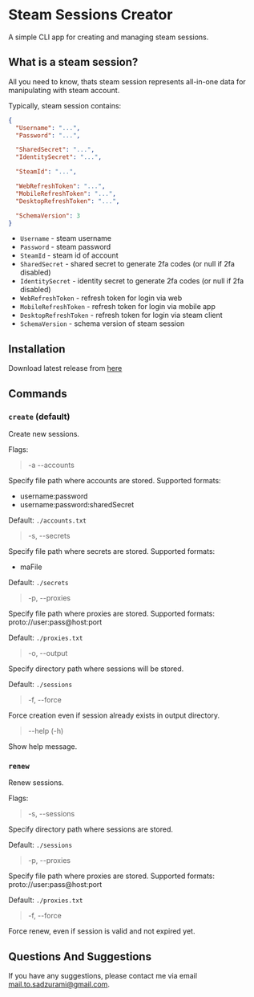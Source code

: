 # Steam Sessions Creator

A simple CLI app for creating and managing steam sessions.

## What is a steam session?

All you need to know, thats steam session represents all-in-one data for manipulating with steam account.

Typically, steam session contains:

```json
{
  "Username": "...",
  "Password": "...",

  "SharedSecret": "...",
  "IdentitySecret": "...",

  "SteamId": "...",

  "WebRefreshToken": "...",
  "MobileRefreshToken": "...",
  "DesktopRefreshToken": "...",

  "SchemaVersion": 3
}
```

- `Username` - steam username
- `Password` - steam password
- `SteamId` - steam id of account
- `SharedSecret` - shared secret to generate 2fa codes (or null if 2fa disabled)
- `IdentitySecret` - identity secret to generate 2fa codes (or null if 2fa disabled)
- `WebRefreshToken` - refresh token for login via web
- `MobileRefreshToken` - refresh token for login via mobile app
- `DesktopRefreshToken` - refresh token for login via steam client
- `SchemaVersion` - schema version of steam session

## Installation

Download latest release from [here](https://github.com/Sadzurami/steam-sessions-creator/releases)

## Commands

### `create` (default)

Create new sessions.

Flags:

> -a --accounts

Specify file path where accounts are stored.
Supported formats:

- username:password
- username:password:sharedSecret

Default: `./accounts.txt`

> -s, --secrets

Specify file path where secrets are stored.
Supported formats:

- maFile

Default: `./secrets`

> -p, --proxies

Specify file path where proxies are stored.
Supported formats: proto://user:pass@host:port

Default: `./proxies.txt`

> -o, --output

Specify directory path where sessions will be stored.

Default: `./sessions`

> -f, --force

Force creation even if session already exists in output directory.

> --help (-h)

Show help message.

### `renew`

Renew sessions.

Flags:

> -s, --sessions

Specify directory path where sessions are stored.

Default: `./sessions`

> -p, --proxies

Specify file path where proxies are stored.
Supported formats: proto://user:pass@host:port

Default: `./proxies.txt`

> -f, --force

Force renew, even if session is valid and not expired yet.

## Questions And Suggestions

If you have any suggestions, please contact me via email [mail.to.sadzurami@gmail.com](mailto:mail.to.sadzurami@gmail.com).

